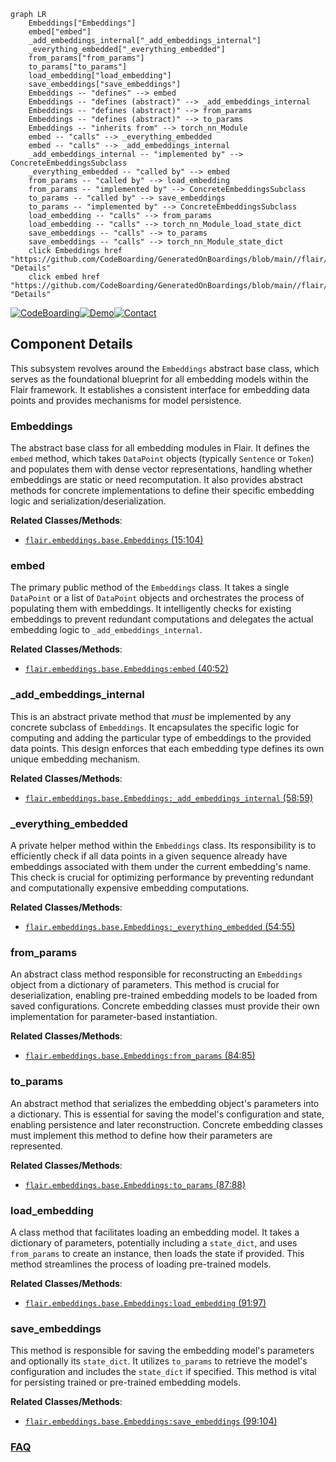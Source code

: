 ```mermaid
graph LR
    Embeddings["Embeddings"]
    embed["embed"]
    _add_embeddings_internal["_add_embeddings_internal"]
    _everything_embedded["_everything_embedded"]
    from_params["from_params"]
    to_params["to_params"]
    load_embedding["load_embedding"]
    save_embeddings["save_embeddings"]
    Embeddings -- "defines" --> embed
    Embeddings -- "defines (abstract)" --> _add_embeddings_internal
    Embeddings -- "defines (abstract)" --> from_params
    Embeddings -- "defines (abstract)" --> to_params
    Embeddings -- "inherits from" --> torch_nn_Module
    embed -- "calls" --> _everything_embedded
    embed -- "calls" --> _add_embeddings_internal
    _add_embeddings_internal -- "implemented by" --> ConcreteEmbeddingsSubclass
    _everything_embedded -- "called by" --> embed
    from_params -- "called by" --> load_embedding
    from_params -- "implemented by" --> ConcreteEmbeddingsSubclass
    to_params -- "called by" --> save_embeddings
    to_params -- "implemented by" --> ConcreteEmbeddingsSubclass
    load_embedding -- "calls" --> from_params
    load_embedding -- "calls" --> torch_nn_Module_load_state_dict
    save_embeddings -- "calls" --> to_params
    save_embeddings -- "calls" --> torch_nn_Module_state_dict
    click Embeddings href "https://github.com/CodeBoarding/GeneratedOnBoardings/blob/main//flair/Embeddings.md" "Details"
    click embed href "https://github.com/CodeBoarding/GeneratedOnBoardings/blob/main//flair/embed.md" "Details"
```
[![CodeBoarding](https://img.shields.io/badge/Generated%20by-CodeBoarding-9cf?style=flat-square)](https://github.com/CodeBoarding/GeneratedOnBoardings)[![Demo](https://img.shields.io/badge/Try%20our-Demo-blue?style=flat-square)](https://www.codeboarding.org/demo)[![Contact](https://img.shields.io/badge/Contact%20us%20-%20contact@codeboarding.org-lightgrey?style=flat-square)](mailto:contact@codeboarding.org)

## Component Details

This subsystem revolves around the `Embeddings` abstract base class, which serves as the foundational blueprint for all embedding models within the Flair framework. It establishes a consistent interface for embedding data points and provides mechanisms for model persistence.

### Embeddings
The abstract base class for all embedding modules in Flair. It defines the `embed` method, which takes `DataPoint` objects (typically `Sentence` or `Token`) and populates them with dense vector representations, handling whether embeddings are static or need recomputation. It also provides abstract methods for concrete implementations to define their specific embedding logic and serialization/deserialization.


**Related Classes/Methods**:

- <a href="https://github.com/flairNLP/flair/blob/master/flair/embeddings/base.py#L15-L104" target="_blank" rel="noopener noreferrer">`flair.embeddings.base.Embeddings` (15:104)</a>


### embed
The primary public method of the `Embeddings` class. It takes a single `DataPoint` or a list of `DataPoint` objects and orchestrates the process of populating them with embeddings. It intelligently checks for existing embeddings to prevent redundant computations and delegates the actual embedding logic to `_add_embeddings_internal`.


**Related Classes/Methods**:

- <a href="https://github.com/flairNLP/flair/blob/master/flair/embeddings/base.py#L40-L52" target="_blank" rel="noopener noreferrer">`flair.embeddings.base.Embeddings:embed` (40:52)</a>


### _add_embeddings_internal
This is an abstract private method that *must* be implemented by any concrete subclass of `Embeddings`. It encapsulates the specific logic for computing and adding the particular type of embeddings to the provided data points. This design enforces that each embedding type defines its own unique embedding mechanism.


**Related Classes/Methods**:

- <a href="https://github.com/flairNLP/flair/blob/master/flair/embeddings/base.py#L58-L59" target="_blank" rel="noopener noreferrer">`flair.embeddings.base.Embeddings:_add_embeddings_internal` (58:59)</a>


### _everything_embedded
A private helper method within the `Embeddings` class. Its responsibility is to efficiently check if all data points in a given sequence already have embeddings associated with them under the current embedding's name. This check is crucial for optimizing performance by preventing redundant and computationally expensive embedding computations.


**Related Classes/Methods**:

- <a href="https://github.com/flairNLP/flair/blob/master/flair/embeddings/base.py#L54-L55" target="_blank" rel="noopener noreferrer">`flair.embeddings.base.Embeddings:_everything_embedded` (54:55)</a>


### from_params
An abstract class method responsible for reconstructing an `Embeddings` object from a dictionary of parameters. This method is crucial for deserialization, enabling pre-trained embedding models to be loaded from saved configurations. Concrete embedding classes must provide their own implementation for parameter-based instantiation.


**Related Classes/Methods**:

- <a href="https://github.com/flairNLP/flair/blob/master/flair/embeddings/base.py#L84-L85" target="_blank" rel="noopener noreferrer">`flair.embeddings.base.Embeddings:from_params` (84:85)</a>


### to_params
An abstract method that serializes the embedding object's parameters into a dictionary. This is essential for saving the model's configuration and state, enabling persistence and later reconstruction. Concrete embedding classes must implement this method to define how their parameters are represented.


**Related Classes/Methods**:

- <a href="https://github.com/flairNLP/flair/blob/master/flair/embeddings/base.py#L87-L88" target="_blank" rel="noopener noreferrer">`flair.embeddings.base.Embeddings:to_params` (87:88)</a>


### load_embedding
A class method that facilitates loading an embedding model. It takes a dictionary of parameters, potentially including a `state_dict`, and uses `from_params` to create an instance, then loads the state if provided. This method streamlines the process of loading pre-trained models.


**Related Classes/Methods**:

- <a href="https://github.com/flairNLP/flair/blob/master/flair/embeddings/base.py#L91-L97" target="_blank" rel="noopener noreferrer">`flair.embeddings.base.Embeddings:load_embedding` (91:97)</a>


### save_embeddings
This method is responsible for saving the embedding model's parameters and optionally its `state_dict`. It utilizes `to_params` to retrieve the model's configuration and includes the `state_dict` if specified. This method is vital for persisting trained or pre-trained embedding models.


**Related Classes/Methods**:

- <a href="https://github.com/flairNLP/flair/blob/master/flair/embeddings/base.py#L99-L104" target="_blank" rel="noopener noreferrer">`flair.embeddings.base.Embeddings:save_embeddings` (99:104)</a>




### [FAQ](https://github.com/CodeBoarding/GeneratedOnBoardings/tree/main?tab=readme-ov-file#faq)